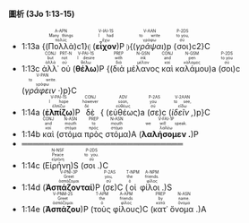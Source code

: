 #### 圖析 (3Jo 1:13-15)

- 1:13a {(<RUBY><ruby><ruby>Πολλὰ<rt>πολύς</rt></ruby><rt>Many things</rt></ruby><rt>A-APN</rt></RUBY>)c1}⦇ (<RUBY><ruby><ruby><strong>εἶχον</strong><rt>ἔχω</rt></ruby><rt>I had</rt></ruby><rt>V-IAI-1S</rt></RUBY>)P ⦈{(<RUBY><ruby><ruby><em>γράψαι</em><rt>γράφω</rt></ruby><rt>to write</rt></ruby><rt>V-AAN</rt></RUBY>)p (<RUBY><ruby><ruby>σοι<rt>σύ</rt></ruby><rt>to you,</rt></ruby><rt>P-2DS</rt></RUBY>)c2}C
- 1:13c <RUBY><ruby><ruby>ἀλλ᾽<rt>ἀλλά</rt></ruby><rt>but</rt></ruby><rt>CONJ</rt></RUBY> <RUBY><ruby><ruby>οὐ<rt>οὐ</rt></ruby><rt>not</rt></ruby><rt>PRT-N</rt></RUBY> (<RUBY><ruby><ruby><strong>θέλω</strong><rt>θέλω</rt></ruby><rt>I desire</rt></ruby><rt>V-PAI-1S</rt></RUBY>)P {(<RUBY><ruby><ruby>διὰ<rt>διά</rt></ruby><rt>with</rt></ruby><rt>PREP</rt></RUBY> <RUBY><ruby><ruby>μέλανος<rt>μέλαν</rt></ruby><rt>ink</rt></ruby><rt>N-GSN</rt></RUBY> <RUBY><ruby><ruby>καὶ<rt>καί</rt></ruby><rt>and</rt></ruby><rt>CONJ</rt></RUBY> <RUBY><ruby><ruby>καλάμου<rt>κάλαμος</rt></ruby><rt>pen</rt></ruby><rt>N-GSM</rt></RUBY>)a (<RUBY><ruby><ruby>σοι<rt>σύ</rt></ruby><rt>to you</rt></ruby><rt>P-2DS</rt></RUBY>)c (<RUBY><ruby><ruby><em>γράφειν · </em><rt>γράφω</rt></ruby><rt>to write.</rt></ruby><rt>V-PAN</rt></RUBY>)p}C
- 1:14a (<RUBY><ruby><ruby><strong>ἐλπίζω</strong><rt>ἐλπίζω</rt></ruby><rt>I hope</rt></ruby><rt>V-PAI-1S</rt></RUBY>)P <RUBY><ruby><ruby>δὲ<rt>δέ</rt></ruby><rt>however</rt></ruby><rt>CONJ</rt></RUBY> { (<RUBY><ruby><ruby>εὐθέως<rt>εὐθέως</rt></ruby><rt>soon,</rt></ruby><rt>ADV</rt></RUBY>)a (<RUBY><ruby><ruby>σε<rt>σύ</rt></ruby><rt>you</rt></ruby><rt>P-2AS</rt></RUBY>)c (<RUBY><ruby><ruby><em>ἰδεῖν , </em><rt>εἴδω</rt></ruby><rt>to see,</rt></ruby><rt>V-2AAN</rt></RUBY>)p}C
- 1:14b <RUBY><ruby><ruby>καὶ<rt>καί</rt></ruby><rt>and</rt></ruby><rt>CONJ</rt></RUBY> (<RUBY><ruby><ruby>στόμα<rt>στόμα</rt></ruby><rt>mouth</rt></ruby><rt>N-ASN</rt></RUBY> <RUBY><ruby><ruby>πρὸς<rt>πρός</rt></ruby><rt>to</rt></ruby><rt>PREP</rt></RUBY> <RUBY><ruby><ruby>στόμα<rt>στόμα</rt></ruby><rt>mouth</rt></ruby><rt>N-ASN</rt></RUBY>)A (<RUBY><ruby><ruby><strong>λαλήσομεν .</strong><rt>λαλέω</rt></ruby><rt>we will speak.</rt></ruby><rt>V-FAI-1P</rt></RUBY>)P
- ═════════════════════════════
- 1:14c (<RUBY><ruby><ruby>Εἰρήνη<rt>εἰρήνη</rt></ruby><rt>Peace</rt></ruby><rt>N-NSF</rt></RUBY>)S (<RUBY><ruby><ruby>σοι . <rt>σύ</rt></ruby><rt>to you.</rt></ruby><rt>P-2DS</rt></RUBY>)C 
- 1:14d (<RUBY><ruby><ruby><strong>Ἀσπάζονταί</strong><rt>ἀσπάζομαι</rt></ruby><rt>Greet</rt></ruby><rt>V-PNI-3P</rt></RUBY>)P (<RUBY><ruby><ruby>σε<rt>σύ</rt></ruby><rt>you,</rt></ruby><rt>P-2AS</rt></RUBY>)C (<RUBY><ruby><ruby>οἱ<rt>ὁ</rt></ruby><rt>the</rt></ruby><rt>T-NPM</rt></RUBY> <RUBY><ruby><ruby>φίλοι . <rt>φίλος</rt></ruby><rt>friends.</rt></ruby><rt>A-NPM</rt></RUBY>)S 
- 1:14e (<RUBY><ruby><ruby><strong>Ἀσπάζου</strong><rt>ἀσπάζομαι</rt></ruby><rt>Greet</rt></ruby><rt>V-PNM-2S</rt></RUBY>)P (<RUBY><ruby><ruby>τοὺς<rt>ὁ</rt></ruby><rt>the</rt></ruby><rt>T-APM</rt></RUBY> <RUBY><ruby><ruby>φίλους<rt>φίλος</rt></ruby><rt>friends</rt></ruby><rt>A-APM</rt></RUBY>)C (<RUBY><ruby><ruby>κατ᾽<rt>κατά</rt></ruby><rt>by</rt></ruby><rt>PREP</rt></RUBY> <RUBY><ruby><ruby>ὄνομα .<rt>ὄνομα</rt></ruby><rt>name.</rt></ruby><rt>N-ASN</rt></RUBY>)A

